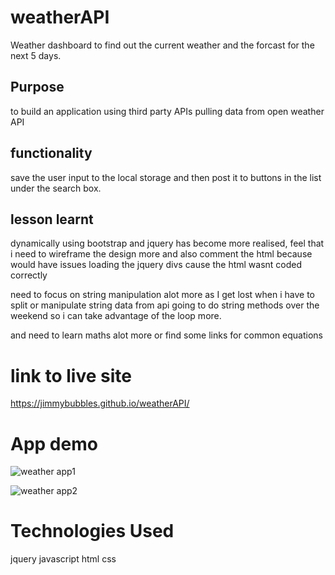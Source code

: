 # weatherAPI

Weather dashboard to find out the current weather and the forcast for the next 5 days.

## Purpose

to build an application using third party APIs pulling data from open weather API

## functionality

save the user input to the local storage and then post it to buttons in the list under the search box.

## lesson learnt
dynamically using bootstrap and jquery has become more realised, feel that i need to wireframe the design more and also comment the html because would have issues loading the jquery divs cause the html wasnt coded correctly

need to focus on string manipulation alot more as I get lost when i have to split or manipulate string data from api
going to do string methods over the weekend so i can take advantage of the loop more.

and need to learn maths alot more or find some links for common equations

# link to live site 
https://jimmybubbles.github.io/weatherAPI/

# App demo
![weather app1](https://user-images.githubusercontent.com/110278837/191893650-4e62888c-bbb6-4e6d-b55f-e0025cbf3867.png)

![weather app2](https://user-images.githubusercontent.com/110278837/191893688-874be35c-e27a-4b46-b5ad-2d8eccf632a7.png)

# Technologies Used

jquery
javascript
html
css


